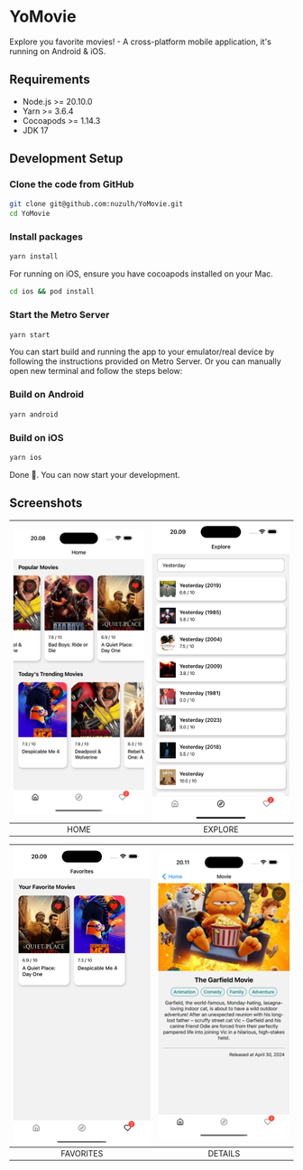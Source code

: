 # YoMovie

Explore you favorite movies! - A cross-platform mobile application, it's running on Android & iOS.

## Requirements

- Node.js >= 20.10.0
- Yarn >= 3.6.4
- Cocoapods >= 1.14.3
- JDK 17

## Development Setup

### Clone the code from GitHub

```sh
git clone git@github.com:nuzulh/YoMovie.git
cd YoMovie
```

### Install packages

```sh
yarn install
```

For running on iOS, ensure you have cocoapods installed on your Mac.

```sh
cd ios && pod install
```

### Start the Metro Server

```sh
yarn start
```

You can start build and running the app to your emulator/real device by following the instructions provided on Metro Server. Or you can manually open new terminal and follow the steps below:

### Build on Android

```sh
yarn android
```

### Build on iOS

```sh
yarn ios
```

Done 🚀. You can now start your development.

## Screenshots

| <img src="assets/home.PNG" align="center" /> | <img src="assets/explore.PNG" align="center" /> |
| :------------------------------------------: | :---------------------------------------------: |
|                     HOME                     |                     EXPLORE                     |

| <img src="assets/favorites.PNG" align="center" /> | <img src="assets/details.PNG" align="center" /> |
| :-----------------------------------------------: | :---------------------------------------------: |
|                     FAVORITES                     |                     DETAILS                     |
